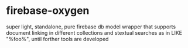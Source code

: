 # firebase-oxygen
super light, standalone, pure firebase db model wrapper that supports document linking in different collections and stextual searches as in LIKE "%foo%", until forther tools are developed
